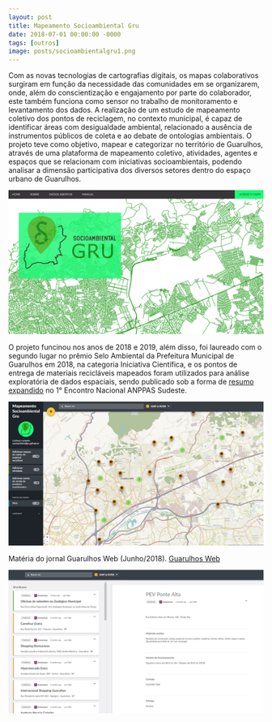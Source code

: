 ```yaml
---
layout: post
title: Mapeamento Socioambiental Gru
date: 2018-07-01 00:00:00 -0000
tags: [outros]
image: posts/socioambientalgru1.png	
---
```


Com as novas tecnologias de cartografias digitais, os mapas colaborativos surgiram em função da necessidade das comunidades em se organizarem, onde, além do conscientização e engajamento por parte do colaborador, este também funciona como sensor no trabalho de monitoramento e levantamento dos dados. A realização de um estudo de mapeamento coletivo dos pontos de reciclagem, no contexto municipal, é capaz de identificar áreas com desigualdade ambiental, relacionado a ausência de instrumentos públicos de coleta e ao debate de ontologias ambientais. O projeto teve como objetivo, mapear e categorizar no território de Guarulhos, através de uma plataforma de mapeamento coletivo, atividades, agentes e espaços que se relacionam com iniciativas socioambientais, podendo analisar a dimensão participativa dos diversos setores dentro do espaço urbano de Guarulhos.

![map1]

O projeto funcinou nos anos de 2018 e 2019, além disso, foi laureado com o segundo lugar no prêmio Selo Ambiental da Prefeitura Municipal de Guarulhos em 2018, na categoria Iniciativa Científica, e os pontos de entrega de materiais recicláveis mapeados foram utilizados para análise exploratória de dados espaciais, sendo publicado sob a forma de <u><a href="http://icongresso.anppas.itarget.com.br/arquivos/trabalhos_completos/anppas/3/420_15112018_161033.pdf">resumo expandido</a></u> no 1° Encontro Nacional ANPPAS Sudeste.

![map2]

Matéria do jornal Guarulhos Web (Junho/2018). <u><a href="https://www.guarulhosweb.com.br/noticia.php?nr=283135&t=Universitarios+de+Guarulhos+promovem+mapeamento+socioambiental+colaborativo">Guarulhos Web</a></u>

![map3]

[map1]: /assets/img/posts/socioambientalgru2.png "Imagem da ferramenta"
[map2]: /assets/img/posts/socioambientalgru3.png "Imagem da ferramenta"
[map3]: /assets/img/posts/socioambientalgru4.png "Imagem da ferramenta"
